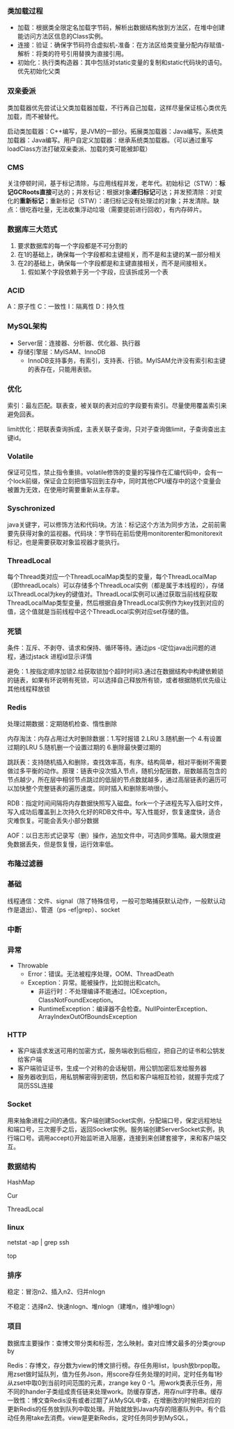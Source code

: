 ### 类加载过程

- 加载：根据类全限定名加载字节码，解析出数据结构放到方法区，在堆中创建能访问方法区信息的Class实例。
- 连接：验证：确保字节码符合虚拟机-准备：在方法区给类变量分配内存赋值-解析：将类的符号引用替换为直接引用。
- 初始化：执行类构造器：其中包括对static变量的复制和static代码块的语句。优先初始化父类

### 双亲委派

类加载器优先尝试让父类加载器加载，不行再自己加载，这样尽量保证核心类优先加载，而不被替代。

启动类加载器：C++编写，是JVM的一部分。拓展类加载器：Java编写。系统类加载器：Java编写。用户自定义加载器：继承系统类加载器。（可以通过重写loadClass方法打破双亲委派、加载的类可能被卸载）

### CMS

关注停顿时间，基于标记清除，与应用线程并发，老年代。初始标记（STW）：**标记GCRoots直接**可达的；并发标记：根据对象**递归标记**可达；并发预清除：对变化的**重新标记**；重新标记（STW）：递归标记没有处理过的对象；并发清除。缺点：很吃吞吐量，无法收集浮动垃圾（需要提前进行回收），有内存碎片。

### 数据库三大范式

1. 要求数据库的每一个字段都是不可分割的
2. 在1的基础上，确保每一个字段都和主键相关，而不是和主键的某一部分相关
3. 在2的基础上，确保每一个字段都是和主键直接相关，而不是间接相关。
   1. 假如某个字段依赖于另一个字段，应该拆成另一个表

### ACID

A：原子性 C：一致性 I：隔离性 D：持久性

### MySQL架构

- Server层：连接器、分析器、优化器、执行器
- 存储引擎层：MyISAM、InnoDB
  - InnoDB支持事务，有索引，支持表、行锁。MyISAM允许没有索引和主键的表存在，只能用表锁。

### 优化

索引：最左匹配。联表查，被关联的表对应的字段要有索引。尽量使用覆盖索引来避免回表。

limit优化：把联表查询拆成，主表关联子查询，只对子查询做limit，子查询查出主键id。

### Volatile

保证可见性，禁止指令重排。volatile修饰的变量的写操作在汇编代码中，会有一个lock前缀，保证会立刻把值写回到主存中，同时其他CPU缓存中的这个变量会被置为无效，在使用时需要重新从主存拿。

### Syschronized

java关键字，可以修饰方法和代码块。方法：标记这个方法为同步方法，之前前需要先获得对象的监视器。代码块：字节码在前后使用monitorenter和monitorexit标记，也是需要获取对象监视器才能执行。

### ThreadLocal

每个Thread类对应一个ThreadLocalMap类型的变量，每个ThreadLocalMap（即threadLocals）可以存储多个ThreadLocal实例（都是属于本线程的），存储以ThreadLocal为key的键值对。ThreadLocal实例可以通过获取当前线程获取ThreadLocalMap类型变量，然后根据自身ThreadLocal实例作为key找到对应的值，这个值就是当前线程中这个ThreadLocal实例对应set存储的值。

### 死锁

条件：互斥、不剥夺、请求和保持、循环等待。通过jps -l定位java出问题的进程，通过jstack 进程id显示详情

避免：1.按指定顺序加锁2.给获取锁加个超时时间3.通过在数据结构中构建依赖锁的链表，如果有环说明有死锁，可以选择自己释放所有锁，或者根据随机优先级让其他线程释放锁

### Redis

处理过期数据：定期随机检查、惰性删除

内存淘汰：内存占用过大时删除数据：1.写时报错 2.LRU 3.随机删一个 4.有设置过期的LRU 5.随机删一个设置过期的 6.删除最快要过期的

跳跃表：支持随机插入和删除，查找效率高，有序。结构简单，相对平衡树不需要做过多平衡的动作。原理：链表中没次插入节点，随机分配层数，层数越高包含的节点越少，所在层中相邻节点跳过的低层的节点数就越多，通过高层链表的遍历可以加快整个完整链表的遍历速度。同时插入和删除影响很小。

RDB：指定时间间隔将内存数据快照写入磁盘。fork一个子进程先写入临时文件，写入成功后覆盖到上次持久化好的RDB文件中。写入性能好，恢复速度快，适合灾难恢复。可能会丢失小部分数据

AOF：以日志形式记录写（删）操作，追加文件中，可选同步策略。最大限度避免数据丢失，但是恢复慢，运行效率低。

### 布隆过滤器



### 基础

线程通信：文件、signal（除了特殊信号，一般可忽略捕获默认动作，一般默认动作是退出）、管道（ps -ef|grep）、socket

### 中断

### 异常

- Throwable
  - Error：错误。无法被程序处理，OOM、ThreadDeath
  - Exception：异常。能被操作，比如抛出和catch。
    - 非运行时：不处理编译不能通过。IOException，ClassNotFoundException。
    - RuntimeException：编译器不会检查。NullPointerException、ArrayIndexOutOfBoundsException

### HTTP

- 客户端请求发送可用的加密方式，服务端收到后相应，把自己的证书和公钥发给客户端
- 客户端验证证书，生成一个对称的会话秘钥，用公钥加密后发给服务器
- 服务器收到后，用私钥解密得到密钥，然后和客户端相互检验，就握手完成了简历SSL连接

### Socket

用来抽象进程之间的通信。客户端创建Socket实例，分配端口号，保定远程地址和端口号，三次握手之后，返回Socket实例。服务端创建ServerSocket实例，执行端口号。调用accept()开始监听进入阻塞，连接到来创建套接字，来和客户端交互。

### 数据结构

HashMap

Cur

ThreadLocal

### linux

netstat -ap | grep ssh

top

### 排序

稳定：冒泡n2、插入n2、归并nlogn

不稳定：选择n2、快速nlogn、堆nlogn（建堆n，维护堆logn）

### 项目

数据库主要操作：查博文带分类和标签，怎么映射。查对应博文最多的分类group by

Redis：存博文，存分数为view的博文排行榜。存任务用list，lpush放brpop取。用zset做时延队列，值为任务Json，用score存任务处理的时间，定时任务每1秒从zset中取0到当前时间范围的元素，zrange key 0 -1。用work类表示任务，用不同的hander子类组成责任链来处理work。防缓存穿透，用存null字符串。缓存一致性：博文查Redis没有或者过期了从MySQL中查，在增删改的时候把对应的更新Redis的任务放到队列中取处理。开始就放到Java内存的阻塞队列中。有个启动任务用take去消费。view是更新Redis，定时任务同步到MySQL，